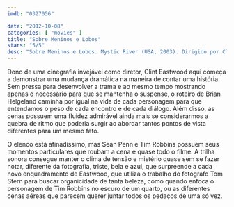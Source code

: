 ```yaml
---
imdb: "0327056"

date: "2012-10-08"
categories: [ "movies" ]
title: "Sobre Meninos e Lobos"
stars: "5/5"
desc: "Sobre Meninos e Lobos. Mystic River (USA, 2003). Dirigido por Clint Eastwood. Escrito por Brian Helgeland, Dennis Lehane. Com Sean Penn, Tim Robbins, Kevin Bacon, Laurence Fishburne, Marcia Gay Harden, Laura Linney, Kevin Chapman, Tom Guiry, Emmy Rossum."
---
```

Dono de uma cinegrafia invejável como diretor, Clint Eastwood aqui começa a demonstrar uma mudança dramática na maneira de contar uma história. Sem pressa para desenvolver a trama e ao mesmo tempo mostrando apenas o necessário para que se mantenha o suspense, o roteiro de Brian Helgeland caminha por igual na vida de cada personagem para que entendamos o peso de cada encontro e de cada diálogo. Além disso, as cenas possuem uma fluidez admirável ainda mais se considerarmos a quebra de ritmo que poderia surgir ao abordar tantos pontos de vista diferentes para um mesmo fato.

O elenco está afinadíssimo, mas Sean Penn e Tim Robbins possuem seus momentos particulares que roubam a cena e quase todo o filme. A trilha sonora consegue manter o clima de tensão e mistério quase sem se fazer notar, diferente da fotografia, triste, bela e azul, que surpreende a cada novo enquadramento de Eastwood, que utiliza o trabalho do fotógrafo Tom Stern para buscar organicidade de tanta beleza, como quando enfoca o personagem de Tim Robbins no escuro de um quarto, ou as diferentes cenas aéreas que parecem querer juntar todos os pedaços de uma só vez.

